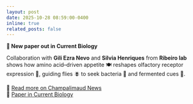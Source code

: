 ```yaml
---
layout: post
date: 2025-10-28 08:59:00-0400
inline: true
related_posts: false
---
```


**📄 New paper out in Current Biology**<br>

Collaboration with **Gili Ezra Nevo** and **Silvia Henriques** from **Ribeiro lab** shows how amino acid–driven appetite 🍽️ reshapes olfactory receptor expression 👃, guiding flies 🪰 to seek bacteria 🦠 and fermented cues 🥫.<br>

📰 [Read more on Champalimaud News](https://www.fchampalimaud.org/news/nose-microbes-how-hunger-tunes-brain)  
🔗 [Paper in Current Biology](https://www.cell.com/current-biology/fulltext/S0960-9822(25)01262-X)
